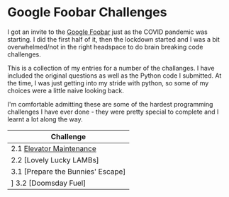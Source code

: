 # Google Foobar Challenges

I got an invite to the [Google Foobar](https://medium.com/plutonic-services/things-you-should-know-about-google-foobar-invitation-703a535bf30f) just as the COVID pandemic was starting. I did the first half of it, then the lockdown started and I was a bit overwhelmed/not in the right headspace to do brain breaking code challenges.

This is a collection of my entries for a number of the challanges. I have included the original questions as well as the Python code I submitted. At the time, I was just getting into my stride with python, so some of my choices were a little naive looking back. 

I'm comfortable admitting these are some of the hardest programming challenges I have ever done - they were pretty special to complete and I learnt a lot along the way.

| Challenge                                                   |
| ------------------------------------------------------------|
| 2.1 [Elevator Maintenance](https://github.com/readikus/code-samples/blob/main/google-foo-bar/Challenge_2_1_Elevator_Maintenance.ipynb) |
| 2.2 [Lovely Lucky LAMBs]                                    |
| 3.1 [Prepare the Bunnies' Escape]                           |
] 3.2 [Doomsday Fuel]                                         |
